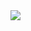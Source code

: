 <a href="https://www.telerik.com/kendo-react-ui/?utm_medium=referral&utm_source=npm&utm_campaign=kendo-ui-react-trial-npm-gauges&utm_content=banner" target="_blank">
<img src="https://www.telerik.com/kendo-react-ui/npm-banner.svg">
</a>